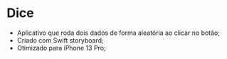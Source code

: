 # Dice

- Aplicativo que roda dois dados de forma aleatória ao clicar no botão;
- Criado com Swift storyboard;
- Otimizado para iPhone 13 Pro;
